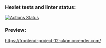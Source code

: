### Hexlet tests and linter status:
[![Actions Status](https://github.com/WelenaAlexeeva/frontend-project-12/actions/workflows/hexlet-check.yml/badge.svg)](https://github.com/WelenaAlexeeva/frontend-project-12/actions)

### Preview:
https://frontend-project-12-ukqn.onrender.com/